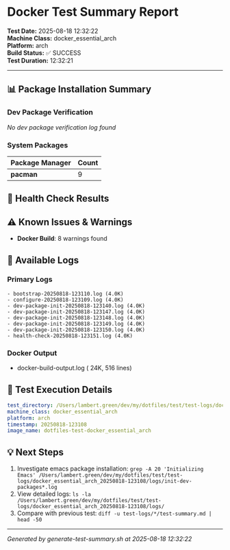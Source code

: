 # Docker Test Summary Report

**Test Date:** 2025-08-18 12:32:22  
**Machine Class:** docker_essential_arch  
**Platform:** arch  
**Build Status:** ✅ SUCCESS  
**Test Duration:** 12:32:21

---

## 📊 Package Installation Summary

### Dev Package Verification

*No dev package verification log found*

### System Packages

| Package Manager | Count |
|-----------------|-------|
| **pacman** | 9 |

## 🏥 Health Check Results

## ⚠️ Known Issues & Warnings

- **Docker Build**: 8 warnings found

## 📁 Available Logs

### Primary Logs
```
- bootstrap-20250818-123110.log (4.0K)
- configure-20250818-123109.log (4.0K)
- dev-package-init-20250818-123140.log (4.0K)
- dev-package-init-20250818-123147.log (4.0K)
- dev-package-init-20250818-123148.log (4.0K)
- dev-package-init-20250818-123149.log (4.0K)
- dev-package-init-20250818-123150.log (4.0K)
- health-check-20250818-123151.log (4.0K)
```

### Docker Output
- docker-build-output.log ( 24K, 516 lines)

## 🔧 Test Execution Details

```yaml
test_directory: /Users/lambert.green/dev/my/dotfiles/test/test-logs/docker_essential_arch_20250818-123108
machine_class: docker_essential_arch
platform: arch
timestamp: 20250818-123108
image_name: dotfiles-test-docker_essential_arch
```

## 💡 Next Steps

1. Investigate emacs package installation: `grep -A 20 'Initializing Emacs' /Users/lambert.green/dev/my/dotfiles/test/test-logs/docker_essential_arch_20250818-123108/logs/init-dev-packages*.log`
2. View detailed logs: `ls -la /Users/lambert.green/dev/my/dotfiles/test/test-logs/docker_essential_arch_20250818-123108/logs/`
3. Compare with previous test: `diff -u test-logs/*/test-summary.md | head -50`

---
*Generated by generate-test-summary.sh at 2025-08-18 12:32:22*
